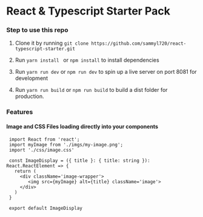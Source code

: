 # React & Typescript Starter Pack

### Step to use this repo

1. Clone it by running ```git clone https://github.com/sammyl720/react-typescript-starter.git```

1. Run ```yarn install ``` or ``` npm install ``` to install dependencies
1. Run ``yarn run dev`` or `` npm run dev `` to spin up a live server on port 8081 for development
1. Run ``yarn run build`` or `` npm run build `` to build a dist folder for production.


### Features

#### Image and CSS Files loading directly into your components
````
 import React from 'react';
 import myImage from './imgs/my-image.png';
 import './css/image.css'

 const ImageDisplay = ({ title }: { title: string }): React.ReactElement => {
   return (
     <div className='image-wrapper'>
        <img src={myImage} alt={title} className='image'>
     </div>
   )
 }

 export default ImageDisplay
````